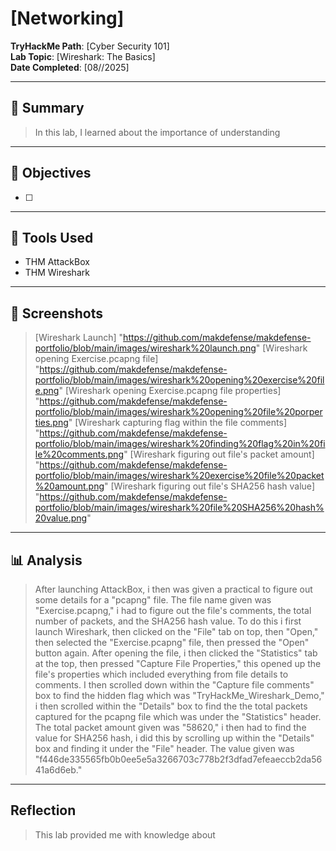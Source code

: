 # [Networking]

**TryHackMe Path**: [Cyber Security 101]  
**Lab Topic**: [Wireshark: The Basics]  
**Date Completed**: [08//2025]

---

## 🧠 Summary

> In this lab, I learned about the importance of understanding 


---

## 🎯 Objectives
- [ ] 
      

---

## 🧰 Tools Used
- THM AttackBox
- THM Wireshark
  
---

## 📸 Screenshots

> [Wireshark Launch] "https://github.com/makdefense/makdefense-portfolio/blob/main/images/wireshark%20launch.png"
> [Wireshark opening Exercise.pcapng file] "https://github.com/makdefense/makdefense-portfolio/blob/main/images/wireshark%20opening%20exercise%20file.png"
> [Wireshark opening Exercise.pcapng file properties] "https://github.com/makdefense/makdefense-portfolio/blob/main/images/wireshark%20opening%20file%20porperties.png"
> [Wireshark capturing flag within the file comments] "https://github.com/makdefense/makdefense-portfolio/blob/main/images/wireshark%20finding%20flag%20in%20file%20comments.png"
> [Wireshark figuring out file's packet amount] "https://github.com/makdefense/makdefense-portfolio/blob/main/images/wireshark%20exercise%20file%20packet%20amount.png"
> [Wireshark figuring out file's SHA256 hash value] "https://github.com/makdefense/makdefense-portfolio/blob/main/images/wireshark%20file%20SHA256%20hash%20value.png"


---

## 📊 Analysis

> After launching AttackBox, i then was given a practical to figure out some details for a "pcapng" file. The file name given was "Exercise.pcapng," i had to figure out the file's comments, the total number of
packets, and the SHA256 hash value. To do this i first launch Wireshark, then clicked on the "File" tab on top, then "Open," then selected the "Exercise.pcapng" file, then pressed the "Open" button again.
After opening the file, i then clicked the "Statistics" tab at the top, then pressed "Capture File Properties," this opened up the file's properties which included everything from file details to comments.
I then scrolled down within the "Capture file comments" box to find the hidden flag which was "TryHackMe_Wireshark_Demo," i then scrolled within the "Details" box to find the the total packets captured for
the pcapng file which was under the "Statistics" header. The total packet amount given was "58620," i then had to find the value for SHA256 hash, i did this by scrolling up within the "Details" box and
finding it under the "File" header. The value given was "f446de335565fb0b0ee5e5a3266703c778b2f3dfad7efeaeccb2da5641a6d6eb."
 
---

## Reflection

> This lab provided me with knowledge about 
